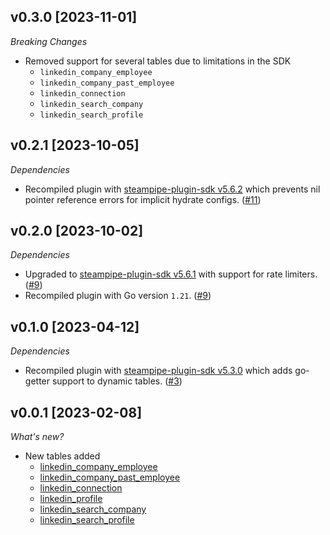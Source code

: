 ## v0.3.0 [2023-11-01]

_Breaking Changes_

- Removed support for several tables due to limitations in the SDK
  - `linkedin_company_employee`
  - `linkedin_company_past_employee`
  - `linkedin_connection`
  - `linkedin_search_company`
  - `linkedin_search_profile`

## v0.2.1 [2023-10-05]

_Dependencies_

- Recompiled plugin with [steampipe-plugin-sdk v5.6.2](https://github.com/turbot/steampipe-plugin-sdk/blob/main/CHANGELOG.md#v562-2023-10-03) which prevents nil pointer reference errors for implicit hydrate configs. ([#11](https://github.com/turbot/steampipe-plugin-linkedin/pull/11))

## v0.2.0 [2023-10-02]

_Dependencies_

- Upgraded to [steampipe-plugin-sdk v5.6.1](https://github.com/turbot/steampipe-plugin-sdk/blob/main/CHANGELOG.md#v561-2023-09-29) with support for rate limiters. ([#9](https://github.com/turbot/steampipe-plugin-linkedin/pull/9))
- Recompiled plugin with Go version `1.21`. ([#9](https://github.com/turbot/steampipe-plugin-linkedin/pull/9))

## v0.1.0 [2023-04-12]

_Dependencies_

- Recompiled plugin with [steampipe-plugin-sdk v5.3.0](https://github.com/turbot/steampipe-plugin-sdk/blob/main/CHANGELOG.md#v530-2023-03-16) which adds go-getter support to dynamic tables. ([#3](https://github.com/turbot/steampipe-plugin-linkedin/pull/3))

## v0.0.1 [2023-02-08]

_What's new?_

- New tables added
  - [linkedin_company_employee](https://hub.steampipe.io/plugins/turbot/linkedin/tables/linkedin_company_employee)
  - [linkedin_company_past_employee](https://hub.steampipe.io/plugins/turbot/linkedin/tables/linkedin_company_past_employee)
  - [linkedin_connection](https://hub.steampipe.io/plugins/turbot/linkedin/tables/linkedin_connection)
  - [linkedin_profile](https://hub.steampipe.io/plugins/turbot/linkedin/tables/linkedin_profile)
  - [linkedin_search_company](https://hub.steampipe.io/plugins/turbot/linkedin/tables/linkedin_search_company)
  - [linkedin_search_profile](https://hub.steampipe.io/plugins/turbot/linkedin/tables/linkedin_search_profile)
